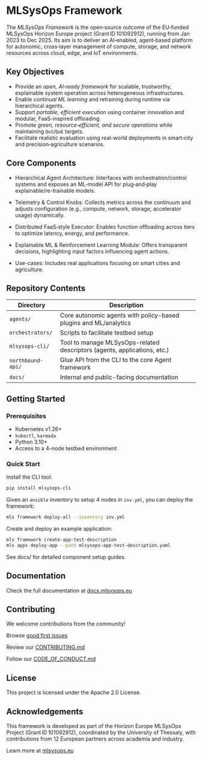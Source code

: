 # MLSysOps Framework

The *MLSysOps Framework* is the open‑source outcome of the EU‑funded MLSysOps
Horizon Europe project (Grant ID 101092912), running from Jan 2023 to Dec 2025.
Its aim is to deliver an AI‑enabled, agent‑based platform for autonomic,
cross‑layer management of compute, storage, and network resources across cloud,
edge, and IoT environments.

## Key Objectives

- Provide an *open, AI‑ready framework* for scalable, trustworthy,
  explainable system operation across heterogeneous infrastructures.
- Enable *continual ML learning* and retraining during runtime via
  hierarchical agents.
- Support *portable, efficient execution* using container innovation and
  modular, FaaS-inspired offloading.
- Promote *green, resource‑efficient, and secure operations* while
  maintaining `QoS`/`QoE` targets.
- Facilitate realistic evaluation using real-world deployments in smart‑city
  and precision‑agriculture scenarios.

## Core Components

- Hierarchical Agent Architecture: Interfaces with orchestration/control
  systems and exposes an ML‑model API for plug‑and‑play explainable/re-trainable
  models.

- Telemetry & Control Knobs: Collects metrics across the continuum and adjusts
  configuration (e.g., compute, network, storage, accelerator usage)
  dynamically.

- Distributed FaaS‑style Executor: Enables function offloading across tiers to
  optimize latency, energy, and performance.

- Explainable ML & Reinforcement Learning Module: Offers transparent decisions,
  highlighting input factors influencing agent actions.

- Use-cases: Includes real applications focusing on smart cities and agriculture.

## Repository Contents

| Directory | Description |
|----------|-------------|
| `agents/` | Core autonomic agents with policy-based plugins and ML/analytics |
| `orchestrators/` | Scripts to facilitate testbed setup |
| `mlsysops-cli/` | Tool to manage MLSysOps-related descriptors (agents, applications, etc.)|
| `northbound-api/` | Glue API from the CLI to the core Agent framework|
| `docs/` | Internal and public-facing documentation |

## Getting Started

### Prerequisites

- Kubernetes v1.26+
- `kubectl`, `karmada`
- Python 3.10+
- Access to a 4-node testbed environment

### Quick Start

Install the CLI tool:

```bash
pip install mlsysops-cli
```

Given an `ansible` inventory to setup 4 nodes in `inv.yml`, you can deploy the framework:

```bash
mls framework deploy-all --inventory inv.yml
```

Create and deploy an example application:

```bash
mls framework create-app-test-description
mls apps deploy-app --path mlsysops-app-test-description.yaml
```

See docs/ for detailed component setup guides.

## Documentation

Check the full documentation at [docs.mlsysops.eu](https://docs.mlsysops.eu)

## Contributing

We welcome contributions from the community!

Browse [good first issues](https://github.com/mlsysops-eu/mlsysops-framework/issues?q=is%3Aissue%20state%3Aopen%20label%3Agood-first-issue)

Review our [CONTRIBUTING.md](https://docs.mlsysops.eu/developer-guide/contribute/)

Follow our [CODE_OF_CONDUCT.md](https://github.com/mlsysops-eu/mlsysops-framework/blob/main/docs/developer-guide/Code-of-Conduct.md)

## License

This project is licensed under the Apache 2.0 License.

## Acknowledgements

This framework is developed as part of the Horizon Europe MLSysOps Project
(Grant ID 101092912), coordinated by the University of Thessaly, with
contributions from 12 European partners across academia and industry.

Learn more at [mlsysops.eu](https://mlsysops.eu)
